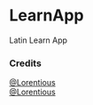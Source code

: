 # LearnApp
Latin Learn App

### Credits
[@Lorentious](https://github.com/Lorentious) <br>
[@Lorentious](https://github.com/Mochi-webdev)
